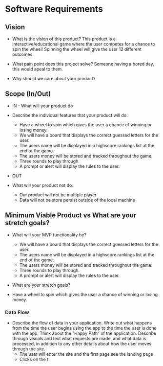 # Software Requirements

## Vision


- What is the vision of this product?
This product is a interactive/educational game where the user competes for a chance to spin the wheel! Spinning the wheel will give the user 12 different outcomes.

- What pain point does this project solve?
Someone having a bored day, this would apeal to them.

- Why should we care about your product?


## Scope (In/Out)
- IN - What will your product do
- Describe the individual features that your product will do.
    - Have a wheel to spin which gives the user a chance of winning or losing money.
    - We will have a board that displays the correct guessed letters for the user.
    - The users name will be displayed in a highscore rankings list at the end of the game.
    - The users money will be stored and tracked throughout the game.
    - Three rounds to play through.
    - A prompt or alert will display the rules to the user.

  
- OUT 
- What will your product not do.
  - Our product will not be multiple player
  - Data will not be store persist outside of the local machine
  
## Minimum Viable Product vs What are your stretch goals?

- What will your MVP functionality be?
   - We will have a board that displays the correct guessed letters for the user.
   - The users name will be displayed in a highscore rankings list at the end of the game.
   - The users money will be stored and tracked throughout the game.
   - Three rounds to play through.
   - A prompt or alert will display the rules to the user.

- What are your stretch goals?
 - Have a wheel to spin which gives the user a chance of winning or losing money.

### Data Flow
- Describe the flow of data in your application. Write out what happens from the time the user begins using the app to the time the user is done with the app. Think about the “Happy Path” of the application. Describe through visuals and text what requests are made, and what data is processed, in addition to any other details about how the user moves through the site.
  - The user will enter the site and the first page see the landing page
  - Clicks on the t

